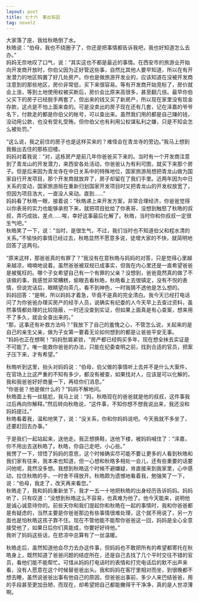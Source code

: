 ```yaml
---
layout: post
title: 七十六　事出有因
tag: novel2
---
```


大家落了座，我给秋皓倒了水。<br />
秋皓说：“伯母，我也不绕圈子了，你还是把事情都告诉我吧，我也好知道怎么去办。”<br />
妈妈无奈地叹了口气，说：“其实这也不都是最近的事情。在西安市的旅游业开始向开发商开放时，你伯父因为正好管这些事，自然比其他人要早知道，所以在有开发潜力的地区购置了好几处房产。你也是做旅游开发业的，应该知道在没被开发商注意到的那些地区，房价非常低，买下来很容易。等有开发商开始竞标了，房价就会上涨，等到土地使用权被买断后，房价会比原来高很多，甚至翻几倍。最早你伯父买下的房子已经脱手两套了，但出来的钱又买了新房产，所以现在家里没有现金存款，这点是不怕上面来查的。可是没卖出的房子现在还有几套，记在泽嘉的爷爷名下，付款走的都是你伯父的帐号，可以查出来。虽然我们用的都是自己赚的钱，没动用公款，也没有受礼受贿，但你伯父也有利用公权谋私利之嫌，只是不知会怎么被处罚。”

“这么说，我之前住的房子也是这样买来的？难怪会在青龙寺的旁边。”我马上想到我搬出去住的那栋旧楼。<br />
妈妈对着我说：“对，这栋房产是前几年你爸爸买下来的。当时有一个开发商注意到了青龙山的开发潜力，来西安各处活动，你爸爸认为有利可图，就买下来那个房子。但是后来因为青龙寺在中日关系中的特殊地位，国家旅游局想把青龙山做为国家自行开发项目，那个开发商就放弃了，房子却留在了我们手里。近两年因为中日关系的变动，国家旅游局在重新归划国家开发项目时又把青龙山的开发权放宽了，但因为项目浩大，一直没人来动。直到……”<br />
妈妈看了秋皓一眼，接着说：“秋皓递上来开发方案，非常合理经济，你爸爸觉得以你表哥的实力也能够承担下来，就把项目批给了你表哥，没想到触怒了秋皓的叔叔，弄巧成拙，差点……唉，幸好这事最后化解了。秋皓，当时你和你叔叔一定很生气吧。”<br />
秋皓笑了一下，说：“当时，是很生气，不过，我们当时也不知道伯父和程水清的关系。”不愉快的事情已经过去，秋皓显然不愿意多说，徒增大家的不快，就简明地回答了这两句。

“原来这样，那爸爸真的有罪了？”我没有在意秋皓与妈妈的对答，只是觉得心里越来越凉，喃喃地说着。虽然爸爸被双规已成事实，但我在内心里还是一直希望爸爸是被冤枉的。哪个子女希望自己有一个有罪的父亲？没想到，爸爸竟然真的做了不该做的事，我感觉非常糟糕，偷眼去看秋皓，秋皓看上去很镇定，没有不悦的表情，但说完话后，眼睛望向茶几，看不到神色，一时我猜不透他是怎么想的。<br />
妈妈回答：“是啊，所以妈妈才着急，毕竟不是真的完全清白。我今天已经打电话问了为你爸爸办理买房产的经手人员，说确实有纪委的人今天早上去查过资料，虽然事情都处理的比较隐蔽，一时还没查到实证，但如果上面真是有心查案，想来用不了多久，就会全查出来的。”<br />
“那，这事还有补救方法吗？”我放下了自己的羞愧之心，不管怎么说，关起来的是自己的亲生父亲，做为子女第一要着无论如何想到的都是让爸爸平安无事。<br />
“妈妈也正在想啊！”妈妈愁眉紧锁，“房产都已经购买多年，现在想全抺去实证是不可能了。唯一能救你爸爸的办法，只能在纪委查明之前，找到合适的官员，把案子压下来，才有希望。”

秋皓听到这里，抬头对妈妈说：“伯母，伯父做的事情听上去并不是什么大案件，在官场上比这严重的不知有多少，都没有被查，如果找对人，应该是可以化解的，我和我爸爸好好商量一下，再给你们消息。”<br />
“你爸爸？他是做什么的？”妈妈不解地问。<br />
秋皓面上有一丝尴尬，我马上说：“妈，秋皓现在的爸爸就是他的叔叔，这件事我过后再向你解释。”然后转向秋皓说，“这件事，不知你想不想我说出来，我还没和妈妈提过。”<br />
秋皓看着我，温和地笑了，说：“没关系，你和你妈妈说吧。今天我就不多坐了，还要赶回去办事。”

于是我们一起站起来，送他走。我正想换鞋，送他下楼，被妈妈喊住了：“泽嘉，你不用出去送秋皓了。秋皓，你自己走吧，小心些。”<br />
我愣了一下，领悟了妈妈的意思，这个时候确实尽可能不要让更多的人看到秋皓和我们家有往来，我本来也知道，但一心想和秋皓多相处一会儿，还有些重要的话要问他呢，竟然没多想。我想到秋皓这个时候不避嫌疑，肯直接来到我家里，心中感动，拉住秋皓的手，一时舍不得放开。秋皓颇为遗憾地看着我，勉强笑了一下，说：“伯母，我走了，改天再来看您。”<br />
秋皓走了，我和妈妈重新坐下，我才一五一十地把秋皓的出身经历告诉妈妈。妈妈听了，只有叹道：“没想到秋皓这么不容易，也真难为他了。他今天能来，说明他是诚心诚意待你的。前些天你和我们提起你和秋皓在一起的事情时，我和你爸爸都是有疑虑的，当然主要是你爸爸那边有些事情很难处理，这个就不用说了，另一方面也是怕秋皓这孩子靠不住。现在不管他能不能帮你爸爸这一回，妈妈是全心全意接受他了，如果日后你们真能成，你要好好待他。”<br />
我听了妈妈这些话，在悲凉中总算有了一丝温暖。

秋皓走后，虽然知道他会尽力去办这件事，但妈妈也不敢把所有的希望都寄托在秋皓身上，既然知道了爸爸问题的结症所在，还是自己去找了几个平时交往不错的官员，看他们能不能帮忙。可惜从妈妈打电话时的表情和打完电话后的默不出声来看，没有人愿意在这个时候替爸爸出头。我和妈妈在客厅里相对而坐，到很晚都不想去睡，虽然说爸爸出事有他自己的原因，但爸爸出事前，多少人来巴结爸爸，用的手段甚至更加丑陋，而现在，却希望把自己都能撇得干干净净，真的是人世凉薄啊。
